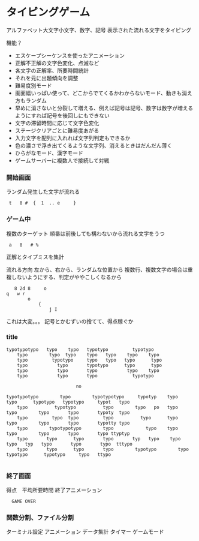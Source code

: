 # タイピングゲーム

アルファベット大文字小文字、数字、記号
表示された流れる文字をタイピング

機能？
- エスケープシーケンスを使ったアニメーション
- 正解不正解の文字色変化、点滅など
- 各文字の正解率、所要時間統計
- それを元に出題傾向を調整
- 難易度別モード
- 画面幅いっぱい使って、どこからでてくるかわからないモード、動きも消え方もランダム
- 早めに消さないと分裂して増える、例えば記号は記号、数字は数字が増えるようにすれば記号を後回しにもできない
- 文字の滞留時間に応じて文字色変化
- ステージクリアごとに難易度あがる
- 入力文字を配列に入れれば文字列判定もできるか
- 色の濃さで浮き出てくるような文字列、消えるときはだんだん薄く
- ひらがなモード、漢字モード
- ゲームサーバーに複数人で接続して対戦



### 開始画面

ランダム発生した文字が流れる
```
 t   8 #  {  1  .. e     }
```


### ゲーム中

複数のターゲット
順番は前後しても構わないから流れる文字をうつ
```
 a   8   # % 
```
正解とタイプミスを集計

流れる方向
左から、右から、ランダムな位置から
複数行、複数文字の場合は重複しないようにする、判定がややこしくなるから
```
   8 2d 8     o  
q   w r     
        o
            {
                j I
```
これは大変。。。
記号とかむずいの捨てて、得点稼ぐか

### title

```
typotypotypo   typo    typo   typotypo         typotypo   
    typo        typo  typo    typo   typo    typo    typo 
    typo         typotypo     typo   typo   typo      typo
    typo           typo       typotypo      typo      typo
    typo           typo       typo           typo    typo
    typo           typo       typo             typotypo         

                          no

typotypotypo        typo        typotypotypo     typotyp    typo    typo      typotypo   typotypo     typot   typo 
    typo          typotypo          typo        typo   po   typo    typo        typo       typo       typoty  typo 
    typo         typo  typo         typo          typo      typo    typo        typo       typo       typotty typo 
    typo        typotypotypo        typo            typo    typo    typo        typo       typo       typo ttyptyp
    typo       typo      typo       typo       typ   typo    typo  typo   typ   typo       typo       typo  tttypo
    typo       typo      typo       typo        typotypo        typo       typotypo      typotypo     typo   ttypo   


```

### 終了画面

得点　平均所要時間
終了アニメーション
```
  GAME OVER
```


### 関数分割、ファイル分割

ターミナル設定
アニメーション
データ集計
タイマー
ゲームモード

